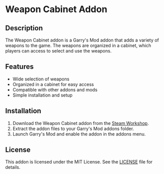 # Weapon Cabinet Addon

## Description
The Weapon Cabinet addon is a Garry's Mod addon that adds a variety of weapons to the game. The weapons are organized in a cabinet, which players can access to select and use the weapons.

## Features
- Wide selection of weapons
- Organized in a cabinet for easy access
- Compatible with other addons and mods
- Simple installation and setup

## Installation
1. Download the Weapon Cabinet addon from the [Steam Workshop](https://steamcommunity.com/sharedfiles/filedetails/?id=123456789).
2. Extract the addon files to your Garry's Mod addons folder.
3. Launch Garry's Mod and enable the addon in the addons menu.
## License
This addon is licensed under the MIT License. See the [LICENSE](./LICENSE) file for details.
